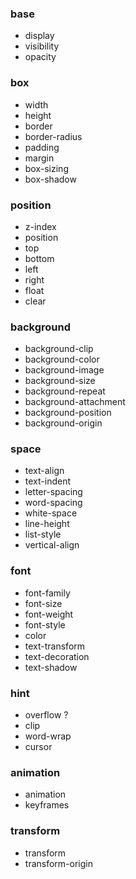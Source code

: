 ### base
* display
* visibility
* opacity

### box
* width
* height
* border
* border-radius
* padding
* margin
* box-sizing
* box-shadow

### position
* z-index
* position
* top
* bottom
* left
* right
* float
* clear

### background
* background-clip
* background-color
* background-image
* background-size
* background-repeat
* background-attachment
* background-position
* background-origin

### space
* text-align
* text-indent
* letter-spacing
* word-spacing
* white-space
* line-height
* list-style
* vertical-align

### font
* font-family
* font-size
* font-weight
* font-style
* color
* text-transform
* text-decoration
* text-shadow

### hint
* overflow ?
* clip
* word-wrap
* cursor

### animation
* animation
* keyframes

### transform
* transform
* transform-origin
